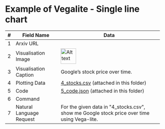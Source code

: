 # Example of Vegalite - Single line chart

| # | Field Name               | Data                             |
|---|--------------------------|----------------------------------|
| 1 | Arxiv URL                |                                  |
| 2 | Visualisation Image      | <img src="./2_visualisation_image.pngg" alt="Alt text" width="50" height="50"> |
| 3 | Visualisation Caption    | Google’s stock price over time. |
| 4 | Plotting Data            | [4_stocks.csv](./4_stocks.csv) (attached in this folder)|
| 5 | Code                     | [5_code.json](./5_code.json) (attached in this folder)         |
| 6 | Command                  |            |
| 7 | Natural Language Request | For the given data in "4_stocks.csv", show me Google stock price over time using Vega-lite.|
